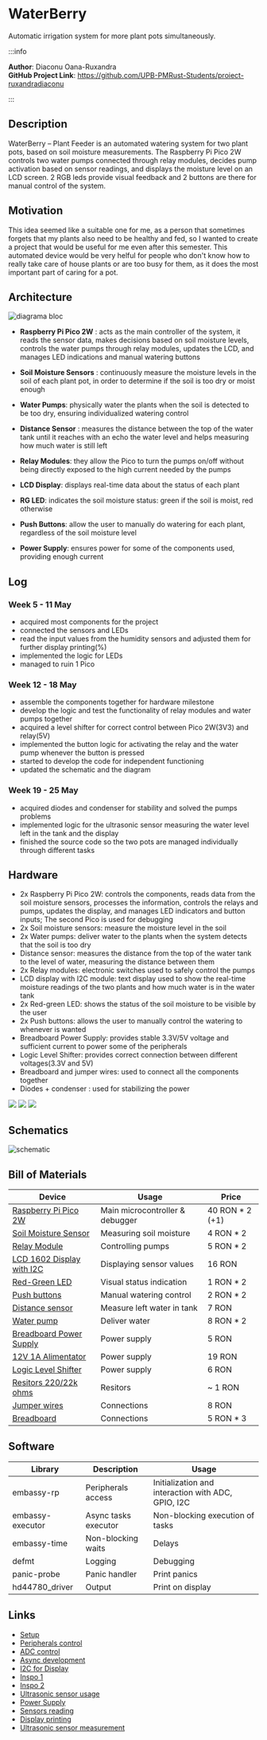 # WaterBerry

Automatic irrigation system for more plant pots simultaneously.

:::info 

**Author**: Diaconu Oana-Ruxandra \
**GitHub Project Link**: https://github.com/UPB-PMRust-Students/proiect-ruxandradiaconu

:::

## Description

WaterBerry – Plant Feeder is an automated watering system for two plant pots, based on soil moisture measurements.  The Raspberry Pi Pico 2W controls two water pumps connected through relay modules, decides pump activation based on sensor readings, and displays the moisture level on an LCD screen. 2 RGB leds provide visual feedback and 2 buttons are there for manual control of the system.



## Motivation


This idea seemed like a suitable one for me, as a person that sometimes forgets that my plants also need to be healthy and fed, so I wanted to create a project that would be useful for me even after this semester. This automated device would be very helful for people who don't know how to really take care of house plants or are too busy for them, as it does the most important part of caring for a pot.



## Architecture

![diagrama bloc](diagrama_proiect.svg)
- **Raspberry Pi Pico 2W** : acts as the main controller of the system, it reads the sensor data, makes decisions based on soil moisture levels, controls the water pumps through relay modules, updates the LCD, and manages LED indications and manual watering buttons

- **Soil Moisture Sensors** : continuously measure the moisture levels in the soil of each plant pot, in order to determine if the soil is too dry or moist enough

- **Water Pumps**: physically water the plants when the soil is detected to be too dry, ensuring individualized watering control

- **Distance Sensor** : measures the distance between the top of the water tank until it reaches with an echo the water level and helps measuring how much water is still left

- **Relay Modules**: they allow the Pico to turn the pumps on/off without being directly exposed to the high current needed by the pumps

- **LCD Display**: displays real-time data about the status of each plant

- **RG LED**: indicates the soil moisture status: green if the soil is moist, red otherwise

- **Push Buttons**: allow the user to manually do watering for each plant, regardless of the soil moisture level

- **Power Supply**: ensures power for some of the components used, providing enough current



## Log

### Week 5 - 11 May
- acquired most components for the project
- connected the sensors and LEDs
- read the input values from the humidity sensors and adjusted them for further display printing(%) 
- implemented the logic for LEDs 
- managed to ruin 1 Pico
### Week 12 - 18 May
- assemble the components together for hardware milestone
- develop the logic and test the functionality of relay modules and water pumps together
- acquired a level shifter for correct control between Pico 2W(3V3) and relay(5V)
- implemented the button logic for activating the relay and the water pump whenever the button is pressed
- started to develop the code for independent functioning
- updated the schematic and the diagram
### Week 19 - 25 May
- acquired diodes and condenser for stability and solved the pumps problems
- implemented logic for the ultrasonic sensor measuring the water level left in the tank and the display
- finished the source code so the two pots are managed individually through different tasks

## Hardware

- 2x Raspberry Pi Pico 2W: controls the components, reads data from the soil moisture sensors, processes the information, controls the relays and pumps, updates the display, and manages LED indicators and button inputs; The second Pico is used for debugging 
- 2x Soil moisture sensors: measure the moisture level in the soil
- 2x Water pumps: deliver water to the plants when the system detects that the soil is too dry
- Distance sensor: measures the distance from the top of the water tank to the level of water, measuring the distance between them
- 2x Relay modules: electronic switches used to safely control the pumps
- LCD display with I2C module: text display used to show the real-time moisture readings of the two plants and how much water is in the water tank
- 2x Red-green LED: shows the status of the soil moisture to be visible by the user
- 2x Push buttons: allows the user to manually control the watering to whenever is wanted
- Breadboard Power Supply: provides stable 3.3V/5V voltage and sufficient current to power some of the peripherals
- Logic Level Shifter: provides correct connection between different voltages(3.3V and 5V)
- Breadboard and jumper wires: used to connect all the components together
- Diodes + condenser : used for stabilizing the power 

![](photo1.webp)
![](photo2.webp)
![](photo3.webp)



## Schematics
![schematic](schematic_proiect.svg)


## Bill of Materials

| Device | Usage | Price |
|--------|-------|-------|
| [Raspberry Pi Pico 2W](https://www.optimusdigital.ro/ro/placi-raspberry-pi/13327-raspberry-pi-pico-2-w.html?search_query=Raspberry+Pi+Pico+2W&results=26) | Main microcontroller & debugger | 40 RON * 2 (+1) |
| [Soil Moisture Sensor](https://www.optimusdigital.ro/ro/senzori-senzori-de-umiditate/73-senzor-de-umiditate-a-solului.html?search_query=Modul+cu+Senzor+de+umiditate+a+solului&results=1) | Measuring soil moisture | 4 RON * 2 |
| [Relay Module](https://www.optimusdigital.ro/ro/relee/1897-modul-releu-1-canal-5v.html) | Controlling pumps | 5 RON * 2 |
| [LCD 1602 Display with I2C](https://www.optimusdigital.ro/ro/optoelectronice-lcd-uri/2894-lcd-cu-interfata-i2c-si-backlight-albastru.html?search_query=LCD+1602+cu+Interfata+I2C+si+Backlight+Albastru&results=2) | Displaying sensor values | 16 RON |
| [Red-Green LED](https://www.optimusdigital.ro/ro/optoelectronice-led-uri/704-led-bicolor-de-3-mm-rosu-si-verde-cu-catod-comun.html) | Visual status indication | 1 RON * 2 |
| [Push buttons](https://www.optimusdigital.ro/ro/butoane-i-comutatoare/1115-buton-cu-capac-rotund-alb.html?search_query=buton&results=213) | Manual watering control | 2 RON * 2 |
| [Distance sensor](https://www.optimusdigital.ro/ro/senzori-senzori-de-distanta/8150-senzor-de-distana-ultrasonic-hc-sr04p-3-55-v.html?search_query=senzor+distanta&results=180) | Measure left water in tank | 7 RON |
| [Water pump](https://www.bitmi.ro/electronica/mini-pompa-de-apa-submersibila-10452.html) | Deliver water | 8 RON * 2|
| [Breadboard Power Supply](https://www.optimusdigital.ro/en/linear-regulators/61-breadboard-source-power.html) | Power supply | 5 RON |
| [12V 1A Alimentator](https://www.optimusdigital.ro/ro/electronica-de-putere-alimentatoare-priza/2885-alimentator-stabilizat-12v-1000ma.html) | Power supply | 19 RON |
| [Logic Level Shifter](https://www.optimusdigital.ro/ro/interfata-convertoare-de-niveluri/1380-convertor-de-niveluri-logice-bidirecional-pe-8-bii-txs0108e.html?search_query=Convertor+de+Niveluri+Logice+Bidirecțional+pe+8+Biți+TXS0108E&results=1) | Power supply | 6 RON |
| [Resitors 220/22k ohms](https://www.optimusdigital.ro/ro/componente-electronice-rezistoare/10958-rezistor-05w-220.html?search_query=Rezistor+0.5W+220Ω&results=1) | Resitors | ~ 1 RON |
| [Jumper wires](https://www.optimusdigital.ro/ro/fire-fire-mufate/12-set-de-cabluri-pentru-breadboard.html?search_query=Set+Fire+pentru+Breadboard&results=37) | Connections | 8 RON |
| [Breadboard](https://www.optimusdigital.ro/ro/prototipare-breadboard-uri/44-breadboard-400-points.html?search_query=Breadboard+HQ+%28400+Points%29&results=1) | Connections | 5 RON * 3 | 


## Software

| Library | Description | Usage |
|---------|-------------|-------|
|embassy-rp | Peripherals access | Initialization and interaction with ADC, GPIO, I2C|
|embassy-executor | Async tasks executor | Non-blocking execution of tasks |
|embassy-time | Non-blocking waits | Delays |
|defmt |Logging | Debugging|
|panic-probe | Panic handler | Print panics|
|hd44780_driver | Output | Print on display|



## Links
- [Setup](https://pmrust.pages.upb.ro/docs/acs_cc/lab/01)
- [Peripherals control](https://pmrust.pages.upb.ro/docs/acs_cc/lab/02)
- [ADC control](https://pmrust.pages.upb.ro/docs/acs_cc/lab/03)
- [Async development](https://pmrust.pages.upb.ro/docs/acs_cc/lab/04)
- [I2C for Display](https://pmrust.pages.upb.ro/docs/acs_cc/lab/06)
- [Inspo 1](https://pmrust.pages.upb.ro/docs/fils_en/project/2024/hadasa.jercau)
- [Inspo 2](https://pmrust.pages.upb.ro/docs/fils_en/project/2024/ana_maria.comeaga)
- [Ultrasonic sensor usage](https://www.youtube.com/watch?v=JvQKZXCYMUM)
- [Power Supply](https://www.youtube.com/watch?v=1er6XQ-BMp4)
- [Sensors reading](https://blog.theembeddedrustacean.com/embedded-rust-embassy-analog-sensing-with-adcs)
- [Display printing](https://crates.io/crates/hd44780-driver)
- [Ultrasonic sensor measurement](https://blog.theembeddedrustacean.com/esp32-embedded-rust-at-the-hal-timer-ultrasonic-distance-measurement)
